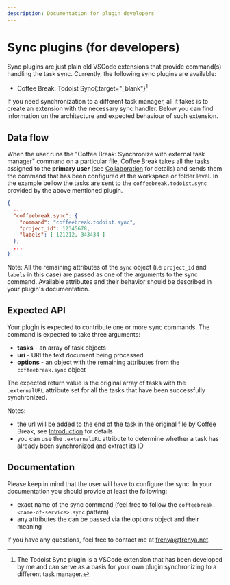 ```yaml
---
description: Documentation for plugin developers
---
```


# Sync plugins (for developers)

Sync plugins are just plain old VSCode extensions that provide command(s) handling the task sync.
Currently, the following sync plugins are available:

- [Coffee Break: Todoist Sync](https://marketplace.visualstudio.com/items?itemName=frenya.vscode-coffeebreak-todoist){:target="_blank"}[^1]

[^1]: The Todoist Sync plugin is a VSCode extension that has been developed by me and can serve as a basis for your own plugin synchronizing to a different task manager.

If you need synchronization to a different task manager, all it takes is to create an extension with the necessary sync handler.
Below you can find information on the architecture and expected behaviour of such extension.

## Data flow

When the user runs the "Coffee Break: Synchronize with external task manager" command on a particular file, Coffee Break takes all the
tasks assigned to the **primary user** (see [Collaboration](../collaboration) for details) and sends them the command that has been configured
at the workspace or folder level. In the example bellow the tasks are sent to the `coffeebreak.todoist.sync` provided by the above mentioned plugin.

```json
{
  ...
  "coffeebreak.sync": {
    "command": "coffeebreak.todoist.sync",
    "project_id": 12345678,
    "labels": [ 121212, 343434 ]
  },	
  ...
}
```

Note: All the remaining attributes of the `sync` object (i.e `project_id` and `labels` in this case) are passed as one of the arguments to the sync command.
Available attributes and their behavior should be described in your plugin's documentation.

## Expected API

Your plugin is expected to contribute one or more sync commands. The command is expected to take three arguments:

- **tasks** - an array of task objects
- **uri** - URI the text document being processed
- **options** - an object with the remaining attributes from the `coffeebreak.sync` object

The expected return value is the original array of tasks with the `.externalURL` attribute set for all the tasks that have been successfully synchronized.

Notes:

- the url will be added to the end of the task in the original file by Coffee Break, see [Introduction](../howto/#external-sync) for details
- you can use the `.externalURL` attribute to determine whether a task has already been synchronized and extract its ID

## Documentation

Please keep in mind that the user will have to configure the sync. In your documentation you should provide at least the following:

- exact name of the sync command (feel free to follow the `coffeebreak.<name-of-service>.sync` pattern)
- any attributes the can be passed via the options object and their meaning

If you have any questions, feel free to contact me at frenya@frenya.net.